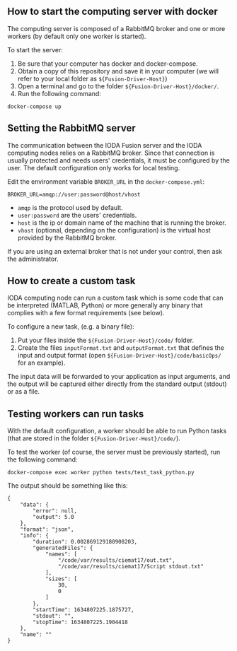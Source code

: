 How to start the computing server with docker
---------------------------------------------
The computing server is composed of a RabbitMQ broker and one or more workers (by default only one worker is started).

To start the server:
1. Be sure that your computer has docker and docker-compose.
2. Obtain a copy of this repository and save it in your computer (we will refer to your local folder as `${Fusion-Driver-Host}`)
3. Open a terminal and go to the folder `${Fusion-Driver-Host}/docker/`.
4. Run the following command:
```
docker-compose up
```

Setting the RabbitMQ server
---------------------------
The communication between the IODA Fusion server and the IODA computing nodes relies on a RabbitMQ broker. Since that connection is usually protected and needs users' credentials, it must be configured by the user. The default configuration only works for local testing.

Edit the environment variable ```BROKER_URL``` in the ```docker-compose.yml```:
```
BROKER_URL=amqp://user:password@host/vhost
```
- ```amqp``` is the protocol used by default. 
- ```user:password``` are the users' credentials.
- ```host``` is the ip or domain name of the machine that is running the broker. 
- ```vhost``` (optional, depending on the configuration) is the virtual host provided by the RabbitMQ broker.  

If you are using an external broker that is not under your control, then ask the administrator. 

How to create a custom task
---------------------------
IODA computing node can run a custom task which is some code that can be interpreted (MATLAB, Python) or more generally any binary that complies with a few format requirements (see below).

To configure a new task, (e.g. a binary file):
1. Put your files inside the `${Fusion-Driver-Host}/code/` folder. 
2. Create the files `inputFormat.txt` and `outputFormat.txt` that defines the input and output format (open `${Fusion-Driver-Host}/code/basicOps/` for an example).

The input data will be forwarded to your application as input arguments, and the output will be captured either directly from the standard output (stdout) or as a file.


Testing workers can run tasks
------------------------------
With the default configuration, a worker should be able to run Python tasks (that are stored in the folder `${Fusion-Driver-Host}/code/`).

To test the worker (of course, the server must be previously started), run the following command:
```
docker-compose exec worker python tests/test_task_python.py
```
The output should be something like this:
``` 
{
    "data": {
        "error": null,
        "output": 5.0
    },
    "format": "json",
    "info": {
        "duration": 0.002869129180908203,
        "generatedFiles": {
            "names": [
                "/code/var/results/ciemat17/out.txt",
                "/code/var/results/ciemat17/Script stdout.txt"
            ],
            "sizes": [
                30,
                0
            ]
        },
        "startTime": 1634807225.1875727,
        "stdout": "",
        "stopTime": 1634807225.1904418
    },
    "name": ""
}
```
